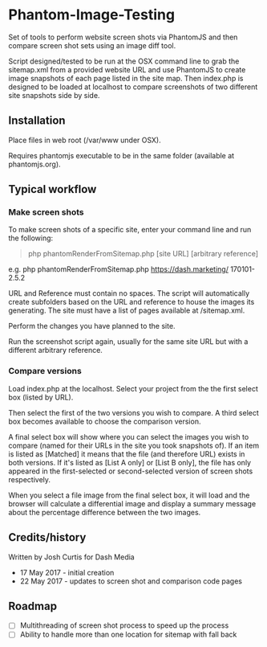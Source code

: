 # Phantom-Image-Testing
Set of tools to perform website screen shots via PhantomJS and then compare screen shot sets using an image diff tool.

Script designed/tested to be run at the OSX command line to grab the sitemap.xml from a provided website URL and use PhantomJS to create image snapshots of each page listed in the site map. Then index.php is designed to be loaded at localhost to compare screenshots of two different site snapshots side by side.

## Installation
Place files in web root (/var/www under OSX).

Requires phantomjs executable to be in the same folder (available at phantomjs.org).

## Typical workflow
### Make screen shots
To make screen shots of a specific site, enter your command line and run the following:
> php phantomRenderFromSitemap.php [site URL] [arbitrary reference]

e.g. php phantomRenderFromSitemap.php https://dash.marketing/ 170101-2.5.2
	
URL and Reference must contain no spaces. The script will automatically create subfolders based on the URL and reference to house the images its generating. The site must have a list of pages available at /sitemap.xml.

Perform the changes you have planned to the site.

Run the screenshot script again, usually for the same site URL but with a different arbitrary reference.

### Compare versions
Load index.php at the localhost. Select your project from the the first select box (listed by URL).

Then select the first of the two versions you wish to compare. A third select box becomes available to choose the comparison version.

A final select box will show where you can select the images you wish to compare (named for their URLs in the site you took snapshots of). If an item is listed as [Matched] it means that the file (and therefore URL) exists in both versions. If it's listed as [List A only] or [List B only], the file has only appeared in the first-selected or second-selected version of screen shots respectively.

When you select a file image from the final select box, it will load and the browser will calculate a differential image and display a summary message about the percentage difference between the two images.


## Credits/history
Written by Josh Curtis for Dash Media
- 17 May 2017 - initial creation
- 22 May 2017 - updates to screen shot and comparison code pages
  
 ## Roadmap
- [ ] Multithreading of screen shot process to speed up the process
- [ ] Ability to handle more than one location for sitemap with fall back
